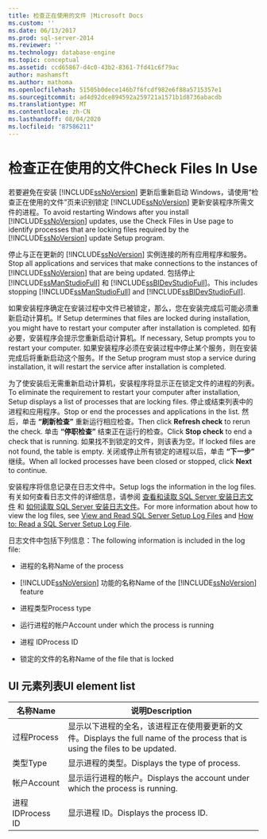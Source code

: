 ```yaml
---
title: 检查正在使用的文件 |Microsoft Docs
ms.custom: ''
ms.date: 06/13/2017
ms.prod: sql-server-2014
ms.reviewer: ''
ms.technology: database-engine
ms.topic: conceptual
ms.assetid: ccd65867-d4c0-43b2-8361-7fd41c6f79ac
author: mashamsft
ms.author: mathoma
ms.openlocfilehash: 51505b0dece146b7f6fcdf982e6f88a5715357e1
ms.sourcegitcommit: ad4d92dce894592a259721a1571b1d8736abacdb
ms.translationtype: MT
ms.contentlocale: zh-CN
ms.lasthandoff: 08/04/2020
ms.locfileid: "87586211"
---
```

# <a name="check-files-in-use"></a><span data-ttu-id="32a53-102">检查正在使用的文件</span><span class="sxs-lookup"><span data-stu-id="32a53-102">Check Files In Use</span></span>
  <span data-ttu-id="32a53-103">若要避免在安装 [!INCLUDE[ssNoVersion](../../includes/ssnoversion-md.md)] 更新后重新启动 Windows，请使用“检查正在使用的文件”页来识别锁定 [!INCLUDE[ssNoVersion](../../includes/ssnoversion-md.md)] 更新安装程序所需文件的进程。</span><span class="sxs-lookup"><span data-stu-id="32a53-103">To avoid restarting Windows after you install [!INCLUDE[ssNoVersion](../../includes/ssnoversion-md.md)] updates, use the Check Files in Use page to identify processes that are locking files required by the [!INCLUDE[ssNoVersion](../../includes/ssnoversion-md.md)] update Setup program.</span></span>  
  
 <span data-ttu-id="32a53-104">停止与正在更新的 [!INCLUDE[ssNoVersion](../../includes/ssnoversion-md.md)] 实例连接的所有应用程序和服务。</span><span class="sxs-lookup"><span data-stu-id="32a53-104">Stop all applications and services that make connections to the instances of [!INCLUDE[ssNoVersion](../../includes/ssnoversion-md.md)] that are being updated.</span></span> <span data-ttu-id="32a53-105">包括停止 [!INCLUDE[ssManStudioFull](../../includes/ssmanstudiofull-md.md)] 和 [!INCLUDE[ssBIDevStudioFull](../../includes/ssbidevstudiofull-md.md)]。</span><span class="sxs-lookup"><span data-stu-id="32a53-105">This includes stopping [!INCLUDE[ssManStudioFull](../../includes/ssmanstudiofull-md.md)] and [!INCLUDE[ssBIDevStudioFull](../../includes/ssbidevstudiofull-md.md)].</span></span>  
  
 <span data-ttu-id="32a53-106">如果安装程序确定在安装过程中文件已被锁定，那么，您在安装完成后可能必须重新启动计算机。</span><span class="sxs-lookup"><span data-stu-id="32a53-106">If Setup determines that files are locked during installation, you might have to restart your computer after installation is completed.</span></span> <span data-ttu-id="32a53-107">如有必要，安装程序会提示您重新启动计算机。</span><span class="sxs-lookup"><span data-stu-id="32a53-107">If necessary, Setup prompts you to restart your computer.</span></span> <span data-ttu-id="32a53-108">如果安装程序必须在安装过程中停止某个服务，则在安装完成后将重新启动这个服务。</span><span class="sxs-lookup"><span data-stu-id="32a53-108">If the Setup program must stop a service during installation, it will restart the service after installation is completed.</span></span>  
  
 <span data-ttu-id="32a53-109">为了使安装后无需重新启动计算机，安装程序将显示正在锁定文件的进程的列表。</span><span class="sxs-lookup"><span data-stu-id="32a53-109">To eliminate the requirement to restart your computer after installation, Setup displays a list of processes that are locking files.</span></span> <span data-ttu-id="32a53-110">停止或结束列表中的进程和应用程序。</span><span class="sxs-lookup"><span data-stu-id="32a53-110">Stop or end the processes and applications in the list.</span></span> <span data-ttu-id="32a53-111">然后，单击 **“刷新检查”** 重新运行相应检查。</span><span class="sxs-lookup"><span data-stu-id="32a53-111">Then click **Refresh check** to rerun the check.</span></span> <span data-ttu-id="32a53-112">单击 **“停职检查”** 结束正在运行的检查。</span><span class="sxs-lookup"><span data-stu-id="32a53-112">Click **Stop check** to end a check that is running.</span></span> <span data-ttu-id="32a53-113">如果找不到锁定的文件，则该表为空。</span><span class="sxs-lookup"><span data-stu-id="32a53-113">If locked files are not found, the table is empty.</span></span> <span data-ttu-id="32a53-114">关闭或停止所有锁定的进程以后，单击 **“下一步”** 继续。</span><span class="sxs-lookup"><span data-stu-id="32a53-114">When all locked processes have been closed or stopped, click **Next** to continue.</span></span>  
  
 <span data-ttu-id="32a53-115">安装程序将信息记录在日志文件中。</span><span class="sxs-lookup"><span data-stu-id="32a53-115">Setup logs the information in the log files.</span></span> <span data-ttu-id="32a53-116">有关如何查看日志文件的详细信息，请参阅 [查看和读取 SQL Server 安装日志文件](../../database-engine/install-windows/view-and-read-sql-server-setup-log-files.md) 和 [如何读取 SQL Server 安装日志文件](https://go.microsoft.com/fwlink/?LinkID=134490)。</span><span class="sxs-lookup"><span data-stu-id="32a53-116">For more information about how to view the log files, see [View and Read SQL Server Setup Log Files](../../database-engine/install-windows/view-and-read-sql-server-setup-log-files.md) and [How to: Read a SQL Server Setup Log File](https://go.microsoft.com/fwlink/?LinkID=134490).</span></span>  
  
 <span data-ttu-id="32a53-117">日志文件中包括下列信息：</span><span class="sxs-lookup"><span data-stu-id="32a53-117">The following information is included in the log file:</span></span>  
  
-   <span data-ttu-id="32a53-118">进程的名称</span><span class="sxs-lookup"><span data-stu-id="32a53-118">Name of the process</span></span>  
  
-   <span data-ttu-id="32a53-119">[!INCLUDE[ssNoVersion](../../includes/ssnoversion-md.md)] 功能的名称</span><span class="sxs-lookup"><span data-stu-id="32a53-119">Name of the [!INCLUDE[ssNoVersion](../../includes/ssnoversion-md.md)] feature</span></span>  
  
-   <span data-ttu-id="32a53-120">进程类型</span><span class="sxs-lookup"><span data-stu-id="32a53-120">Process type</span></span>  
  
-   <span data-ttu-id="32a53-121">运行进程的帐户</span><span class="sxs-lookup"><span data-stu-id="32a53-121">Account under which the process is running</span></span>  
  
-   <span data-ttu-id="32a53-122">进程 ID</span><span class="sxs-lookup"><span data-stu-id="32a53-122">Process ID</span></span>  
  
-   <span data-ttu-id="32a53-123">锁定的文件的名称</span><span class="sxs-lookup"><span data-stu-id="32a53-123">Name of the file that is locked</span></span>  
  
## <a name="ui-element-list"></a><span data-ttu-id="32a53-124">UI 元素列表</span><span class="sxs-lookup"><span data-stu-id="32a53-124">UI element list</span></span>  
  
|<span data-ttu-id="32a53-125">名称</span><span class="sxs-lookup"><span data-stu-id="32a53-125">Name</span></span>|<span data-ttu-id="32a53-126">说明</span><span class="sxs-lookup"><span data-stu-id="32a53-126">Description</span></span>|  
|----------|-----------------|  
|<span data-ttu-id="32a53-127">过程</span><span class="sxs-lookup"><span data-stu-id="32a53-127">Process</span></span>|<span data-ttu-id="32a53-128">显示以下进程的全名，该进程正在使用要更新的文件。</span><span class="sxs-lookup"><span data-stu-id="32a53-128">Displays the full name of the process that is using the files to be updated.</span></span>|  
|<span data-ttu-id="32a53-129">类型</span><span class="sxs-lookup"><span data-stu-id="32a53-129">Type</span></span>|<span data-ttu-id="32a53-130">显示进程的类型。</span><span class="sxs-lookup"><span data-stu-id="32a53-130">Displays the type of process.</span></span>|  
|<span data-ttu-id="32a53-131">帐户</span><span class="sxs-lookup"><span data-stu-id="32a53-131">Account</span></span>|<span data-ttu-id="32a53-132">显示运行进程的帐户。</span><span class="sxs-lookup"><span data-stu-id="32a53-132">Displays the account under which the process is running.</span></span>|  
|<span data-ttu-id="32a53-133">进程 ID</span><span class="sxs-lookup"><span data-stu-id="32a53-133">Process ID</span></span>|<span data-ttu-id="32a53-134">显示进程 ID。</span><span class="sxs-lookup"><span data-stu-id="32a53-134">Displays the process ID.</span></span>|  
  
  
